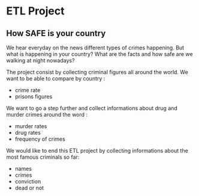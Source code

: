 # ETL Project

## How SAFE is your country

We hear everyday on the news different types of crimes happening. 
But what is happening in your country?
What are the facts and how safe are we walking at night nowadays?

The project consist by collecting criminal figures all around the world. 
We want to be able to compare by country :

  - crime rate
  - prisons figures
  
We want to go a step further and collect informations about drug and murder crimes around the word :

  - murder rates
  - drug rates
  - frequency of crimes
  
We would like to end this ETL project by collecting informations about the most famous criminals so far:
  
  - names
  - crimes
  - conviction
  - dead or not

